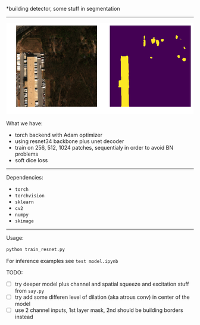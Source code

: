 *building detector, some stuff in segmentation
___
![](misc/both.png)

What we have:
 - torch backend with Adam optimizer
 - using resnet34 backbone plus unet decoder
 - train on 256, 512, 1024 patches, sequentialy in order to avoid BN problems
 - soft dice loss

---
Dependencies:
- `torch`
- `torchvision`
- `sklearn`
- `cv2`
- `numpy`
- `skimage`
---
Usage:
```bash
python train_resnet.py
```
For inference examples see `test model.ipynb`

TODO:
- [ ] try deeper model plus channel and spatial squeeze and excitation stuff from `say.py`
- [ ] try add some differen level of dilation (aka atrous conv) in center of the model
- [ ] use 2 channel inputs, 1st layer mask, 2nd should be building borders instead
